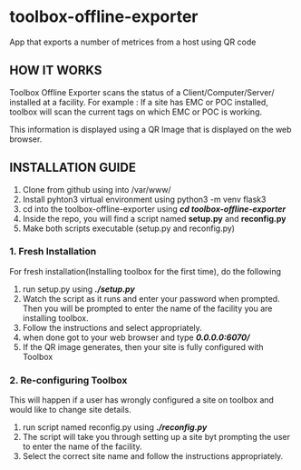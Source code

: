 # toolbox-offline-exporter
App that exports a number of metrices from a host using QR code

## HOW IT WORKS
Toolbox Offline Exporter scans the status of a Client/Computer/Server/ installed at a facility. 
For example : If a site has EMC or POC installed, toolbox will scan the current tags on which EMC or POC is working. 

This information is displayed using a QR Image that is displayed on the web browser.
## INSTALLATION GUIDE 
1. Clone from github using <url> into /var/www/
2. Install pyhton3 virtual environment using python3 -m venv flask3
3. cd into the toolbox-offline-exporter using **_cd_ _toolbox-offline-exporter_**
4. Inside the repo, you will find a script named **setup.py** and **reconfig.py**
5. Make both scripts executable  (setup.py and reconfig.py)

### 1. Fresh Installation 
For fresh installation(Installing toolbox for the first time), do the following 
1. run setup.py using **_./setup.py_**
2. Watch the script as it runs and enter your password when prompted. Then you will be prompted to enter the name of the facility you are installing toolbox.
3. Follow the instructions and select appropriately.
4. when done got to your web browser and type **_0.0.0.0:6070/_**
5. If the QR image generates, then your site is fully configured with Toolbox

### 2. Re-configuring Toolbox
This will happen if a user has wrongly configured a site on toolbox and would like to change site details.
1. run script named reconfig.py using **_./reconfig.py_**
2. The script will take you through setting up a site byt prompting the user to enter the name of the facility.
3. Select the correct site name and follow the instructions appropriately.
